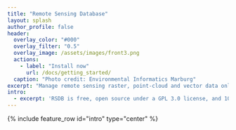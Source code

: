 ```yaml
---
title: "Remote Sensing Database"
layout: splash
author_profile: false
header:
  overlay_color: "#000"
  overlay_filter: "0.5"
  overlay_image: /assets/images/front3.png
  actions:
    - label: "Install now"
      url: /docs/getting_started/
  caption: "Photo credit: Environmental Informatics Marburg"
excerpt: "Manage remote sensing raster, point-cloud and vector data online."  
intro: 
  - excerpt: 'RSDB is free, open source under a GPL 3.0 license, and 100% Java.' 
---
```


{% include feature_row id="intro" type="center" %}